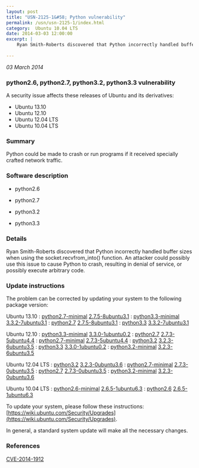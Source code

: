 ```yaml
---
layout: post
title: "USN-2125-1&#58; Python vulnerability"
permalink: /usn/usn-2125-1/index.html
category:  Ubuntu 10.04 LTS
date: 2014-03-03 12:00:00
excerpt: |
    Ryan Smith-Roberts discovered that Python incorrectly handled buffer sizes when using the socket.recvfrom_into() function. An attacker could possibly use this issue to cause Python to crash, resulting in denial of service, or possibly execute arbitrary code. 
    
--- 
```

 
 

*03 March 2014*

### python2.6, python2.7, python3.2, python3.3 vulnerability

A security issue affects these releases of Ubuntu and its derivatives:

* Ubuntu 13.10
* Ubuntu 12.10
* Ubuntu 12.04 LTS
* Ubuntu 10.04 LTS

### Summary

Python could be made to crash or run programs if it received specially crafted network traffic.

### Software description

* python2.6 

* python2.7 

* python3.2 

* python3.3 

### Details

Ryan Smith-Roberts discovered that Python incorrectly handled buffer sizes when using the socket.recvfrom_into() function. An attacker could possibly use this issue to cause Python to crash, resulting in denial of service, or possibly execute arbitrary code. 

### Update instructions

The problem can be corrected by updating your system to the following package version:

Ubuntu 13.10
 : [python2.7-minimal](https://launchpad.net/ubuntu/+source/python2.7) <span> [2.7.5-8ubuntu3.1](https://launchpad.net/ubuntu/+source/python2.7/2.7.5-8ubuntu3.1) </span> 
 : [python3.3-minimal](https://launchpad.net/ubuntu/+source/python3.3) <span> [3.3.2-7ubuntu3.1](https://launchpad.net/ubuntu/+source/python3.3/3.3.2-7ubuntu3.1) </span> 
 : [python2.7](https://launchpad.net/ubuntu/+source/python2.7) <span> [2.7.5-8ubuntu3.1](https://launchpad.net/ubuntu/+source/python2.7/2.7.5-8ubuntu3.1) </span> 
 : [python3.3](https://launchpad.net/ubuntu/+source/python3.3) <span> [3.3.2-7ubuntu3.1](https://launchpad.net/ubuntu/+source/python3.3/3.3.2-7ubuntu3.1) </span> 

Ubuntu 12.10
 : [python3.3-minimal](https://launchpad.net/ubuntu/+source/python3.3) <span> [3.3.0-1ubuntu0.2](https://launchpad.net/ubuntu/+source/python3.3/3.3.0-1ubuntu0.2) </span> 
 : [python2.7](https://launchpad.net/ubuntu/+source/python2.7) <span> [2.7.3-5ubuntu4.4](https://launchpad.net/ubuntu/+source/python2.7/2.7.3-5ubuntu4.4) </span> 
 : [python2.7-minimal](https://launchpad.net/ubuntu/+source/python2.7) <span> [2.7.3-5ubuntu4.4](https://launchpad.net/ubuntu/+source/python2.7/2.7.3-5ubuntu4.4) </span> 
 : [python3.2](https://launchpad.net/ubuntu/+source/python3.2) <span> [3.2.3-6ubuntu3.5](https://launchpad.net/ubuntu/+source/python3.2/3.2.3-6ubuntu3.5) </span> 
 : [python3.3](https://launchpad.net/ubuntu/+source/python3.3) <span> [3.3.0-1ubuntu0.2](https://launchpad.net/ubuntu/+source/python3.3/3.3.0-1ubuntu0.2) </span> 
 : [python3.2-minimal](https://launchpad.net/ubuntu/+source/python3.2) <span> [3.2.3-6ubuntu3.5](https://launchpad.net/ubuntu/+source/python3.2/3.2.3-6ubuntu3.5) </span> 

Ubuntu 12.04 LTS
 : [python3.2](https://launchpad.net/ubuntu/+source/python3.2) <span> [3.2.3-0ubuntu3.6](https://launchpad.net/ubuntu/+source/python3.2/3.2.3-0ubuntu3.6) </span> 
 : [python2.7-minimal](https://launchpad.net/ubuntu/+source/python2.7) <span> [2.7.3-0ubuntu3.5](https://launchpad.net/ubuntu/+source/python2.7/2.7.3-0ubuntu3.5) </span> 
 : [python2.7](https://launchpad.net/ubuntu/+source/python2.7) <span> [2.7.3-0ubuntu3.5](https://launchpad.net/ubuntu/+source/python2.7/2.7.3-0ubuntu3.5) </span> 
 : [python3.2-minimal](https://launchpad.net/ubuntu/+source/python3.2) <span> [3.2.3-0ubuntu3.6](https://launchpad.net/ubuntu/+source/python3.2/3.2.3-0ubuntu3.6) </span> 

Ubuntu 10.04 LTS
 : [python2.6-minimal](https://launchpad.net/ubuntu/+source/python2.6) <span> [2.6.5-1ubuntu6.3](https://launchpad.net/ubuntu/+source/python2.6/2.6.5-1ubuntu6.3) </span> 
 : [python2.6](https://launchpad.net/ubuntu/+source/python2.6) <span> [2.6.5-1ubuntu6.3](https://launchpad.net/ubuntu/+source/python2.6/2.6.5-1ubuntu6.3) </span> 

To update your system, please follow these instructions: [https://wiki.ubuntu.com/Security/Upgrades](https://wiki.ubuntu.com/Security/Upgrades).

In general, a standard system update will make all the necessary changes. 

### References

 
 [CVE-2014-1912](http://people.ubuntu.com/~ubuntu-security/cve/CVE-2014-1912)
 

